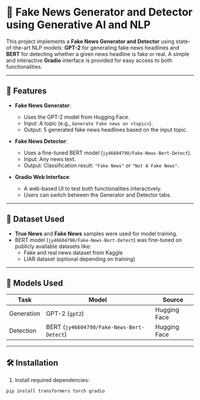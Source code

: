 # 📰 Fake News Generator and Detector using Generative AI and NLP

This project implements a **Fake News Generator and Detector** using state-of-the-art NLP models: **GPT-2** for generating fake news headlines and **BERT** for detecting whether a given news headline is fake or real. A simple and interactive **Gradio** interface is provided for easy access to both functionalities.

---

## 🚀 Features

- **Fake News Generator**:
  - Uses the GPT-2 model from Hugging Face.
  - Input: A topic (e.g., `Generate Fake news on <topic>`).
  - Output: 5 generated fake news headlines based on the input topic.

- **Fake News Detector**:
  - Uses a fine-tuned BERT model (`jy46604790/Fake-News-Bert-Detect`).
  - Input: Any news text.
  - Output: Classification result: `"Fake News"` or `"Not A Fake News"`.

- **Gradio Web Interface**:
  - A web-based UI to test both functionalities interactively.
  - Users can switch between the Generator and Detector tabs.

---

## 📁 Dataset Used

- **True News** and **Fake News** samples were used for model training.
- BERT model (`jy46604790/Fake-News-Bert-Detect`) was fine-tuned on publicly available datasets like:
  - Fake and real news dataset from Kaggle
  - LIAR dataset (optional depending on training)

---

## 🧠 Models Used

| Task        | Model                                   | Source               |
|-------------|------------------------------------------|----------------------|
| Generation  | GPT-2 (`gpt2`)                          | Hugging Face         |
| Detection   | BERT (`jy46604790/Fake-News-Bert-Detect`)| Hugging Face         |

---

## 🛠 Installation

1. Install required dependencies:

```bash
pip install transformers torch gradio
